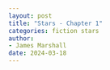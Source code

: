 ```yaml
---
layout: post
title: "Stars - Chapter 1"
categories: fiction stars
author:
- James Marshall
date: 2024-03-18
---
```


